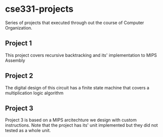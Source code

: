 # cse331-projects
Series of projects that executed through out the course of Computer Organization.

## Project 1
This project covers recursive backtracking and its' implementation to MIPS Assembly

## Project 2
The digital design of this circuit has a finite state machine that covers a multiplication logic algorithm

## Project 3
Project 3 is based on a MIPS arcitechture we design with custom instructions. Note that the project has its' unit implemented but they did not tested as a whole unit.
